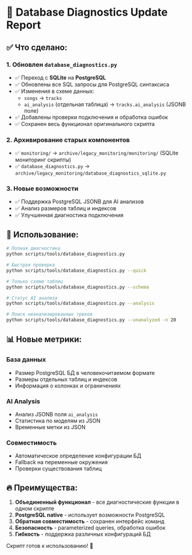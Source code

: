 # 🔧 Database Diagnostics Update Report

## ✅ Что сделано:

### 1. **Обновлен `database_diagnostics.py`**
- ✅ Переход с **SQLite** на **PostgreSQL**
- ✅ Обновлены все SQL запросы для PostgreSQL синтаксиса
- ✅ Изменения в схеме данных:
  - `songs` → `tracks`
  - `ai_analysis` (отдельная таблица) → `tracks.ai_analysis` (JSONB поле)
- ✅ Добавлены проверки подключения и обработка ошибок
- ✅ Сохранен весь функционал оригинального скрипта

### 2. **Архивирование старых компонентов**
- ✅ `monitoring/` → `archive/legacy_monitoring/monitoring/` (SQLite мониторинг скрипты)
- ✅ `database_diagnostics.py` → `archive/legacy_monitoring/database_diagnostics_sqlite.py`

### 3. **Новые возможности**
- ✅ Поддержка PostgreSQL JSONB для AI анализов
- ✅ Анализ размеров таблиц и индексов
- ✅ Улучшенная диагностика подключения

## 🎯 Использование:

```bash
# Полная диагностика
python scripts/tools/database_diagnostics.py

# Быстрая проверка
python scripts/tools/database_diagnostics.py --quick

# Только схема таблиц
python scripts/tools/database_diagnostics.py --schema

# Статус AI анализа
python scripts/tools/database_diagnostics.py --analysis

# Поиск неанализированных треков
python scripts/tools/database_diagnostics.py --unanalyzed -n 20
```

## 📊 Новые метрики:

### База данных
- Размер PostgreSQL БД в человекочитаемом формате
- Размеры отдельных таблиц и индексов
- Информация о колонках и ограничениях

### AI Analysis
- Анализ JSONB поля `ai_analysis`
- Статистика по моделям из JSON
- Временные метки из JSON

### Совместимость
- Автоматическое определение конфигурации БД
- Fallback на переменные окружения
- Проверки существования таблиц

## 🔥 Преимущества:

1. **Объединенный функционал** - все диагностические функции в одном скрипте
2. **PostgreSQL native** - использует возможности PostgreSQL
3. **Обратная совместимость** - сохранен интерфейс команд
4. **Безопасность** - parameterized queries, обработка ошибок
5. **Гибкость** - поддержка различных конфигураций БД

Скрипт готов к использованию! 🚀

